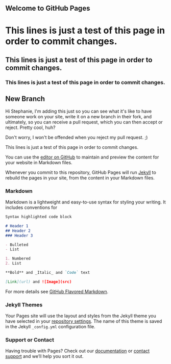 ## Welcome to GitHub Pages
# This lines is just a test of this page in order to commit changes. 
## This lines is just a test of this page in order to commit changes. 
### This lines is just a test of this page in order to commit changes. 

## New Branch

Hi Stephanie, I'm adding this just so you can see what it's like to have someone work on your site, write it on a new branch in their fork, and ultimately, so you can receive a pull request, which you can then accept or reject. Pretty cool, huh?

Don't worry, I won't be offended when you reject my pull request. ;)


This lines is just a test of this page in order to commit changes. 

You can use the [editor on GitHub](https://github.com/Stoppin/stephanietoppin/edit/master/index.md) to maintain and preview the content for your website in Markdown files.

Whenever you commit to this repository, GitHub Pages will run [Jekyll](https://jekyllrb.com/) to rebuild the pages in your site, from the content in your Markdown files.

### Markdown

Markdown is a lightweight and easy-to-use syntax for styling your writing. It includes conventions for

```markdown
Syntax highlighted code block

# Header 1
## Header 2
### Header 3

- Bulleted
- List

1. Numbered
2. List

**Bold** and _Italic_ and `Code` text

[Link](url) and ![Image](src)
```

For more details see [GitHub Flavored Markdown](https://guides.github.com/features/mastering-markdown/).

### Jekyll Themes

Your Pages site will use the layout and styles from the Jekyll theme you have selected in your [repository settings](https://github.com/Stoppin/stephanietoppin/settings). The name of this theme is saved in the Jekyll `_config.yml` configuration file.

### Support or Contact

Having trouble with Pages? Check out our [documentation](https://help.github.com/categories/github-pages-basics/) or [contact support](https://github.com/contact) and we’ll help you sort it out.

